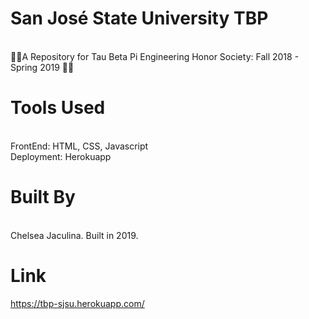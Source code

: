 
# San José State University TBP

<br/> 💙💛A Repository for Tau Beta Pi Engineering Honor Society: Fall 2018 - Spring 2019 💙💛

# Tools Used
<br/>
FrontEnd: HTML, CSS, Javascript
<br/>
Deployment: Herokuapp

# Built By
<br/>
Chelsea Jaculina. Built in 2019.


# Link
https://tbp-sjsu.herokuapp.com/
